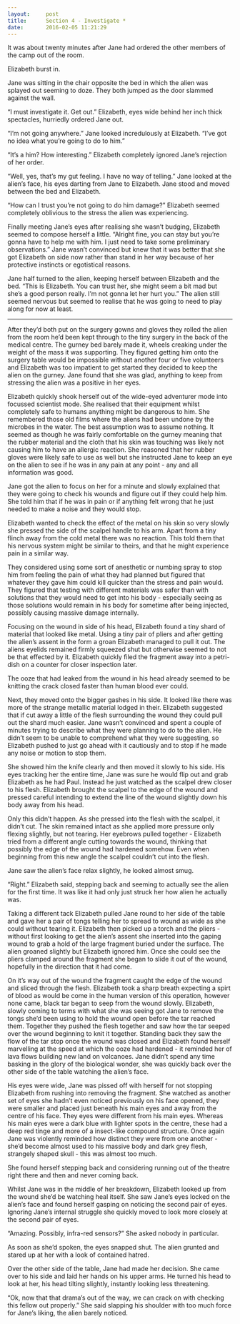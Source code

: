 ```yaml
---
layout:     post
title:      Section 4 - Investigate *
date:       2016-02-05 11:21:29
---
```


It was about twenty minutes after Jane had ordered the other members of the camp out of the room. 

Elizabeth burst in.

Jane was sitting in the chair opposite the bed in which the alien was splayed out seeming to doze. They both jumped as the door slammed against the wall.

“I must investigate it. Get out.” Elizabeth, eyes wide behind her inch thick spectacles, hurriedly ordered Jane out.

“I’m not going anywhere.” Jane looked incredulously at Elizabeth. “I’ve got no idea what you’re going to do to him.”

“It’s a him? How interesting.” Elizabeth completely ignored Jane’s rejection of her order.

“Well, yes, that’s my gut feeling. I have no way of telling.” Jane looked at the alien’s face, his eyes darting from Jane to Elizabeth. Jane stood and moved between the bed and Elizabeth.

“How can I trust you’re not going to do him damage?” Elizabeth seemed completely oblivious to the stress the alien was experiencing.

Finally meeting Jane’s eyes after realising she wasn’t budging, Elizabeth seemed to compose herself a little. “Alright fine, you can stay but you’re gonna have to help me with him. I just need to take some preliminary observations.” Jane wasn’t convinced but knew that it was better that she got Elizabeth on side now rather than stand in her way because of her protective instincts or egotistical reasons.

Jane half turned to the alien, keeping herself between Elizabeth and the bed. “This is Elizabeth. You can trust her, she might seem a bit mad but she’s a good person really. I’m not gonna let her hurt you.” The alien still seemed nervous but seemed to realise that he was going to need to play along for now at least.

***

After they’d both put on the surgery gowns and gloves they rolled the alien from the room he’d been kept through to the tiny surgery in the back of the medical centre. The gurney bed barely made it, wheels creaking under the weight of the mass it was supporting. They figured getting him onto the surgery table would be impossible without another four or five volunteers and Elizabeth was too impatient to get started they decided to keep the alien on the gurney. Jane found that she was glad, anything to keep from stressing the alien was a positive in her eyes.

Elizabeth quickly shook herself out of the wide-eyed adventurer mode into focussed scientist mode. She realised that their equipment whilst completely safe to humans anything might be dangerous to him. She remembered those old films where the aliens had been undone by the microbes in the water. The best assumption was to assume nothing. It seemed as though he was fairly comfortable on the gurney meaning that the rubber material and the cloth that his skin was touching was likely not causing him to have an allergic reaction. She reasoned that her rubber gloves were likely safe to use as well but she instructed  Jane to keep an eye on the alien to see if he was in any pain at any point - any and all information was good.

Jane got the alien to focus on her for a minute and slowly explained that they were going to check his wounds and figure out if they could help him. She told him that if he was in pain or if anything felt wrong that he just needed to make a noise and they would stop.

Elizabeth wanted to check the effect of the metal on his skin so very slowly she pressed the side of the scalpel handle to his arm. Apart from a tiny flinch away from the cold metal there was no reaction. This told them that his nervous system might be similar to theirs, and that he might experience pain in a similar way.

They considered using some sort of anesthetic or numbing spray to stop him from feeling the pain of what they had planned but figured that whatever they gave him could kill quicker than the stress and pain would. They figured that testing with different materials was safer than with solutions that they would need to get into his body - especially seeing as those solutions would remain in his body for sometime after being injected, possibly causing massive damage internally. 

Focusing on the wound in side of his head, Elizabeth found a tiny shard of material that looked like metal. Using a tiny pair of pliers and after getting the alien’s assent in the form a groan Elizabeth managed to pull it out. The aliens eyelids remained firmly squeezed shut but otherwise seemed to not be that effected by it. Elizabeth quickly filed the fragment away into a petri-dish on a counter for closer inspection later.

The ooze that had leaked from the wound in his head already seemed to be knitting the crack closed faster than human blood ever could.

Next, they moved onto the bigger gashes in his side. It looked like there was more of the strange metallic material lodged in their. Elizabeth suggested that if cut away a little of the flesh surrounding the wound they could pull out the shard much easier. Jane wasn’t convinced and spent a couple of minutes trying to describe what they were planning to do to the alien. He didn’t seem to be unable to comprehend what they were suggesting, so Elizabeth pushed to just go ahead with it cautiously and to stop if he made any noise or motion to stop them.

She showed him the knife clearly and then moved it slowly to his side. His eyes tracking her the entire time, Jane was sure he would flip out and grab Elizabeth as he had Paul. Instead he just watched as the scalpel drew closer to his flesh. Elizabeth brought the scalpel to the edge of the wound and pressed careful intending to extend the line of the wound slightly down his body away from his head.

Only this didn’t happen. As she pressed into the flesh with the scalpel, it didn’t cut. The skin remained intact as she applied more pressure only flexing slightly, but not tearing. Her eyebrows pulled together - Elizabeth tried from a different angle cutting towards the wound, thinking that possibly the edge of the wound had hardened somehow. Even when beginning from this new angle the scalpel couldn’t cut into the flesh.

Jane saw the alien’s face relax slightly, he looked almost smug.

“Right.” Elizabeth said, stepping back and seeming to actually see the alien for the first time. It was like it had only just struck her how alien he actually was.

Taking a different tack Elizabeth pulled Jane round to her side of the table and gave her a pair of tongs telling her to spread to wound as wide as she could without tearing it. Elizabeth then picked up a torch and the pliers - without first looking to get the alien’s assent she inserted into the gaping wound to grab a hold of the large fragment buried under the surface. The alien groaned slightly but Elizabeth ignored him. Once she could see the pliers clamped around the fragment she began to slide it out of the wound, hopefully in the direction that it had come.

On it’s way out of the wound the fragment caught the edge of the wound and sliced through the flesh. Elizabeth took a sharp breath expecting a spirt of blood as would be come in the human version of this operation, however none came, black tar began to seep from the wound slowly. Elizabeth, slowly coming to terms with what she was seeing got Jane to remove the tongs she’d been using to hold the wound open before the tar reached them. Together they pushed the flesh together and saw how the tar seeped over the wound beginning to knit it together. Standing back they saw the flow of the tar stop once the wound was closed and Elizabeth found herself marvelling at the speed at which the ooze had hardened - it reminded her of lava flows building new land on volcanoes. Jane didn’t spend any time basking in the glory of the biological wonder, she was quickly back over the other side of the table watching the alien’s face.

His eyes were wide, Jane was pissed off with herself for not stopping Elizabeth from rushing into removing the fragment. She watched as another set of eyes she hadn’t even noticed previously on his face opened, they were smaller and placed just beneath his main eyes and away from the centre of his face. They eyes were different from his main eyes. Whereas his main eyes were a dark blue with lighter spots in the centre, these had a deep red tinge and more of a insect-like compound structure. Once again Jane was violently reminded how distinct they were from one another - she’d become almost used to his massive body and dark grey flesh, strangely shaped skull - this was almost too much.

She found herself stepping back and considering running out of the theatre right there and then and never coming back.

Whilst Jane was in the middle of her breakdown, Elizabeth looked up from the wound she’d be watching heal itself. She saw Jane’s eyes locked on the alien’s face and found herself gasping on noticing the second pair of eyes. Ignoring Jane’s internal struggle she quickly moved to look more closely at the second pair of eyes.

“Amazing. Possibly, infra-red sensors?” She asked nobody in particular.

As soon as she’d spoken, the eyes snapped shut. The alien grunted and stared up at her with a look of contained hatred.

Over the other side of the table, Jane had made her decision. She came over to his side and laid her hands on his upper arms. He turned his head to look at her, his head tilting slightly, instantly looking less threatening.

“Ok, now that that drama’s out of the way, we can crack on with checking this fellow out properly.” She said slapping his shoulder with too much force for Jane’s liking, the alien barely noticed.